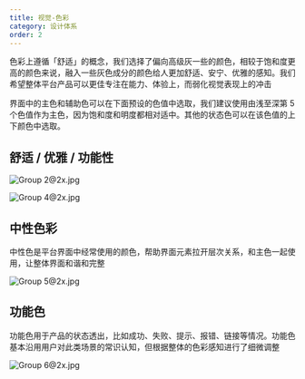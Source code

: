 ```yaml
---
title: 视觉-色彩
category: 设计体系
order: 2
---
```


色彩上遵循「舒适」的概念，我们选择了偏向高级灰一些的颜色，相较于饱和度更高的颜色来说，融入一些灰色成分的颜色给人更加舒适、安宁、优雅的感知。我们希望整体平台产品可以更佳专注在能力、体验上，而弱化视觉表现上的冲击

界面中的主色和辅助色可以在下面预设的色值中选取，我们建议使用由浅至深第 5 个色值作为主色，因为饱和度和明度都相对适中。其他的状态色可以在该色值的上下颜色中选取。

## 舒适 / 优雅 / 功能性

![Group 2@2x.jpg](https://img.alicdn.com/tfs/TB1nnJPLSzqK1RjSZFHXXb3CpXa-1299-1882.png)

![Group 4@2x.jpg](https://img.alicdn.com/tfs/TB1tdN2LOLaK1RjSZFxXXamPFXa-2598-6852.jpg)

## 中性色彩

中性色是平台界面中经常使用的颜色，帮助界面元素拉开层次关系，和主色一起使用，让整体界面和谐和完整

![Group 5@2x.jpg](https://img.alicdn.com/tfs/TB18ApGLHrpK1RjSZTEXXcWAVXa-2480-310.jpg)

## 功能色

功能色用于产品的状态透出，比如成功、失败、提示、报错、链接等情况。功能色基本沿用用户对此类场景的常识认知，但根据整体的色彩感知进行了细微调整

![Group 6@2x.jpg](https://img.alicdn.com/tfs/TB1esRDLSzqK1RjSZFjXXblCFXa-2598-1086.jpg)
